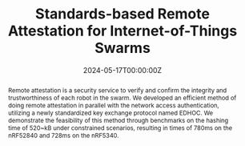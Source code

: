 ---
title: 'Standards-based Remote Attestation for Internet-of-Things Swarms'

# Authors
# If you created a profile for a user (e.g. the default `admin` user), write the username (folder name) here
# and it will be replaced with their full name and linked to their profile.
authors:
  - admin
  - Malisa Vucinic
  - Thomas Watteyne

date: "2024-05-17T00:00:00Z"

# Author notes (optional)
# author_notes:
#   - 'Equal contribution'
#   - 'Equal contribution'

# Publication type.
# Accepts a single type but formatted as a YAML list (for Hugo requirements).
# Enter a publication type from the CSL standard.
publication_types: ['']

# Publication name and optional abbreviated publication name.
publication: In *IEEE International Conference on Robotics and Automation (ICRA), Breaking Swarm Stereotypes workshop*
publication_short: In *ICRA, Breaking Swarm Stereotypes workshop*

abstract: |
  Remote attestation is a security service to verify and confirm the integrity and trustworthiness of each robot in the swarm. We developed an efficient method of doing remote attestation in parallel with the network access authentication, utilizing a newly standardized key exchange protocol named EDHOC. We demonstrate the feasibility of this method through benchmarks on the hashing time of 520~kB under constrained scenarios, resulting in times of 780ms on the nRF52840 and 728ms on the nRF5340.


# Display this page in the Featured widget?
featured: true
share: false
reading_time: false

# Custom links
links:
  - type: pdf
    url: "conference-paper.pdf"
  - type: pdf
    url: "poster.pdf"


# Featured image
# To use, add an image named `featured.jpg/png` to your page's folder.
image:
  caption: 'Image credit: [**Unsplash**](https://unsplash.com/photos/pLCdAaMFLTE)'
  focal_point: ''
  preview_only: false

---